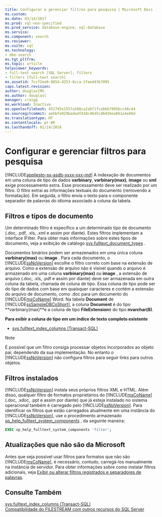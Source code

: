 ```yaml
---
title: Configurar e gerenciar filtros para pesquisa | Microsoft Docs
ms.custom: 
ms.date: 03/14/2017
ms.prod: sql-non-specified
ms.prod_service: database-engine, sql-database
ms.service: 
ms.component: search
ms.reviewer: 
ms.suite: sql
ms.technology:
- dbe-search
ms.tgt_pltfrm: 
ms.topic: article
helpviewer_keywords:
- full-text search [SQL Server], filters
- filters [full-text search]
ms.assetid: 7ccf2ee0-9854-4253-8cca-1faed43b7095
caps.latest.revision: 
author: douglaslMS
ms.author: douglasl
manager: craigg
ms.workload: Inactive
ms.openlocfilehash: 452745e1557a388ca2abf1fcab6b7995bcc46c44
ms.sourcegitcommit: aebbfe029badadfd18c46d5cd6456ea861a4e86d
ms.translationtype: HT
ms.contentlocale: pt-BR
ms.lasthandoff: 02/14/2018
---
```

# <a name="configure-and-manage-filters-for-search"></a>Configurar e gerenciar filtros para pesquisa
[!INCLUDE[appliesto-ss-asdb-xxxx-xxx-md](../../includes/appliesto-ss-asdb-xxxx-xxx-md.md)]
A indexação de documentos em uma coluna de tipo de dados **varbinary**, **varbinary(max)**, **image** ou **xml** exige processamento extra. Esse processamento deve ser realizado por um filtro. O filtro extrai as informações textuais do documento (removendo a formatação). Em seguida, o filtro envia o texto para o componente separador de palavras do idioma associado à coluna da tabela.  
 
## <a name="filters-and-document-types"></a>Filtros e tipos de documento
Um determinado filtro é específico a um determinado tipo de documento (.doc, .pdf, .xls, .xml e assim por diante). Estes filtros implementam a interface IFilter. Para obter mais informações sobre estes tipos de documento, veja a exibição de catálogo [sys.fulltext_document_types](../../relational-databases/system-catalog-views/sys-fulltext-document-types-transact-sql.md) .  
  
Documentos binários podem ser armazenados em uma única coluna **varbinary(max)** ou **image** . Para cada documento, o [!INCLUDE[ssNoVersion](../../includes/ssnoversion-md.md)] escolhe o filtro correto com base na extensão de arquivo. Como a extensão de arquivo não é visível quando o arquivo é armazenado em uma coluna **varbinary(max)** ou **image** , a extensão de arquivo (.doc, .xls, .pdf e assim por diante) deve ser armazenada em outra coluna da tabela, chamada de coluna de tipo. Essa coluna de tipo pode ser do tipo de dados com base em quaisquer caracteres e contém a extensão do arquivo de documento, como .doc para um documento do [!INCLUDE[msCoName](../../includes/msconame-md.md)] Word. Na tabela **Document** de [!INCLUDE[ssSampleDBCoShort](../../includes/sssampledbcoshort-md.md)], a coluna **Document** é do tipo **varbinary(max)**e a coluna de tipo **FileExtension**é do tipo **nvarchar(8)**.  

**Para exibir a coluna de tipo em um índice de texto completo existente**  
  
-   [sys.fulltext_index_columns &#40;Transact-SQL&#41;](../../relational-databases/system-catalog-views/sys-fulltext-index-columns-transact-sql.md)  
  
> [!NOTE]  
>  É possível que um filtro consiga processar objetos incorporados ao objeto pai, dependendo da sua implementação. No entanto o [!INCLUDE[ssNoVersion](../../includes/ssnoversion-md.md)] não configura filtros para seguir links para outros objetos.  

## <a name="installed-filters"></a>Filtros instalados 
[!INCLUDE[ssNoVersion](../../includes/ssnoversion-md.md)] instala seus próprios filtros XML e HTML. Além disso, qualquer filtro de formatos proprietários do [!INCLUDE[msCoName](../../includes/msconame-md.md)] (.doc, .xdoc, .ppt e assim por diante) que já esteja instalado no sistema operacional também é carregado pelo [!INCLUDE[ssNoVersion](../../includes/ssnoversion-md.md)]. Para identificar os filtros que estão carregados atualmente em uma instância do [!INCLUDE[ssNoVersion](../../includes/ssnoversion-md.md)], use o procedimento armazenado [sp_help_fulltext_system_components](../../relational-databases/system-stored-procedures/sp-help-fulltext-system-components-transact-sql.md) , da seguinte maneira:  
  
```sql
EXEC sp_help_fulltext_system_components 'filter';   
```  
## <a name="non-microsoft-filters"></a>Atualizações que não são da Microsoft
Antes que seja possível usar filtros para formatos que não são [!INCLUDE[msCoName](../../includes/msconame-md.md)], é necessário, contudo, carregá-los manualmente na instância de servidor. Para obter informações sobre como instalar filtros adicionais, veja [Exibir ou alterar filtros registrados e separadores de palavras](../../relational-databases/search/view-or-change-registered-filters-and-word-breakers.md).  
  
  
## <a name="see-also"></a>Consulte Também  
 [sys.fulltext_index_columns &#40;Transact-SQL&#41;](../../relational-databases/system-catalog-views/sys-fulltext-index-columns-transact-sql.md)   
 [Compatibilidade do FILESTREAM com outros recursos do SQL Server](../../relational-databases/blob/filestream-compatibility-with-other-sql-server-features.md)  
  
  
